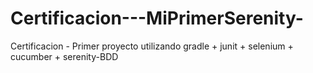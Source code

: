# Certificacion---MiPrimerSerenity-
Certificacion - Primer proyecto utilizando gradle + junit + selenium + cucumber + serenity-BDD
